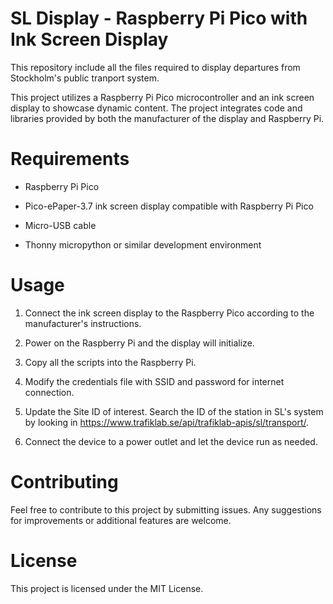 # SL Display - Raspberry Pi Pico with Ink Screen Display
This repository include all the files required to display departures from Stockholm's public tranport system.

This project utilizes a Raspberry Pi Pico microcontroller and an ink screen display to showcase dynamic content. The project integrates code and libraries provided by both the manufacturer of the display and Raspberry Pi.

# Requirements

- Raspberry Pi Pico

- Pico-ePaper-3.7 ink screen display compatible with Raspberry Pi Pico

- Micro-USB cable

- Thonny micropython or similar development environment


# Usage

1. Connect the ink screen display to the Raspberry Pico according to the manufacturer's instructions.

2. Power on the Raspberry Pi and the display will initialize.

3. Copy all the scripts into the Raspberry Pi.

4. Modify the credentials file with SSID and password for internet connection.

5. Update the Site ID of interest. Search the ID of the station in SL's system by looking in https://www.trafiklab.se/api/trafiklab-apis/sl/transport/.

6. Connect the device to a power outlet and let the device run as needed.


# Contributing

Feel free to contribute to this project by submitting issues. Any suggestions for improvements or additional features are welcome.

# License

This project is licensed under the MIT License.
